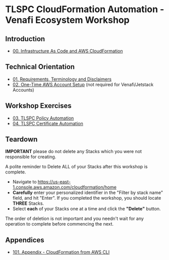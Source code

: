 # TLSPC CloudFormation Automation - Venafi Ecosystem Workshop

## Introduction
* [00. Infrastructure As Code and AWS CloudFormation](00-iac-cloudformation/README.md)

## Technical Orientation
* [01. Requirements, Terminology and Disclaimers](01-requirements-terminology-and-disclaimers/README.md)
* [02. One-Time AWS Account Setup](02-one-time-aws-account-setup/README.md) (not required for Venafi/Jetstack Accounts)

## Workshop Exercises
* [03. TLSPC Policy Automation](03-tlspc-policy-automation/README.md)
* [04. TLSPC Certificate Automation](04-tlspc-certificate-automation/README.md)

## Teardown

**IMPORTANT** please do not delete any Stacks which you were not responsible for creating.

A polite reminder to Delete ALL of your Stacks after this workshop is complete.

- Navigate to https://us-east-1.console.aws.amazon.com/cloudformation/home
- **Carefully** enter your personalized identifier in the "Filter by stack name" field, and hit "Enter".
  If you completed the workshop, you should locate **THREE** Stacks.
- Select **each** of your Stacks one at a time and click the **"Delete"** button.

The order of deletion is not important and you needn't wait for any operation to complete before commencing the next.

## Appendices
* [101. Appendix - CloudFormation from AWS CLI](101-cloudformation-from-aws-cli/README.md)
